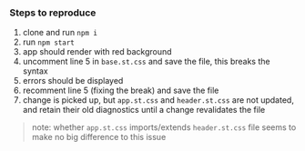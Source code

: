 ### Steps to reproduce

1. clone and run `npm i`
2. run `npm start`
3. app should render with red background
4. uncomment line 5 in `base.st.css` and save the file, this breaks the syntax
5. errors should be displayed
6. recomment line 5 (fixing the break) and save the file
7. change is picked up, but `app.st.css` and `header.st.css` are not updated, and retain their old diagnostics until a change revalidates the file

> note: whether `app.st.css` imports/extends `header.st.css` file seems to make no big difference to this issue

